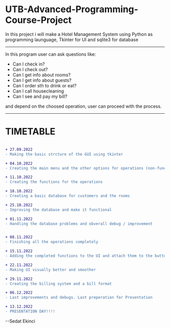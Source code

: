 # UTB-Advanced-Programming-Course-Project
In this project i will make a Hotel Management System using Python as programming launguage, 
Tkinter for UI and 
sqlite3 for database 

------------------------------------------------------------------------

In this program user can ask questions like:

* Can I check in?
* Can I check out?
* Can I get info about rooms?
* Can I get info about guests?
* Can I order sth to drink or eat?
* Can I call housecleaning
* Can I see and pay my bill?

 and depend on the choosed operation, user can proceed with the process.

------------------------------------------------------------------------
# TIMETABLE
```diff

+ 27.09.2022
- Making the basic strcture of the GUI using tkinter

+ 04.10.2022
- Creating the main menu and the other options for operations (non-functional)

+ 11.10.2022
- Creating the functions for the operations

+ 18.10.2022
- Creating a basic database for customers and the rooms

+ 25.10.2022
- Improving the database and make it functional

+ 01.11.2022
- Handling the database problems and obverall debug / improvement


+ 08.11.2022
- Finishing all the operations completely

+ 15.11.2022
- Adding the completed functions to the UI and attach them to the buttons and also attach them to each other 

+ 22.11.2022
- Making UI visually better and smoother

+ 29.11.2022
- Creating the billing system and a bill format

+ 06.12.2022
- Last improvements and debugs. Last preperation for Presentation

+ 13.12.2022
- PRESENTATION DAY!!!!
```
--Sedat Ekinci
